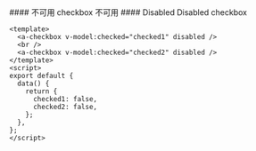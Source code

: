 <cn>
#### 不可用
checkbox 不可用
</cn>

<us>
#### Disabled
Disabled checkbox
</us>

```vue
<template>
  <a-checkbox v-model:checked="checked1" disabled />
  <br />
  <a-checkbox v-model:checked="checked2" disabled />
</template>
<script>
export default {
  data() {
    return {
      checked1: false,
      checked2: false,
    };
  },
};
</script>
```
